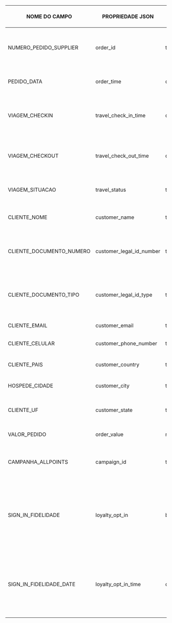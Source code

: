 | NOME DO CAMPO | PROPRIEDADE JSON |TIPO |        | MÁXIMO DE CARACTERES	|ACEITA VALORES NULOS |DESCRIÇÃO	| OBSERVAÇÕES|
|---------------| ---------------- |---- |--------|------------ |-------------------- |-------------------- |--------------------------------- |
| NUMERO_PEDIDO_SUPPLIER | order_id|text| Livre |	N/A	|Não|	Número do pedido do serviço contratado pelo cliente Allpoints||
| PEDIDO_DATA            | order_time  |datetimeoffset| ISO 8601 YYYY-MM-DDThh:mm:ss.sTZD (eg 1997-07-16T19:20:30.45+01:00)	|N/A	|Não	|Data da compra	||
|VIAGEM_CHECKIN	|travel_check_in_time	|datetimeoffset	| ISO 8601 YYYY-MM-DDThh:mm:ss.sTZD (eg 1997-07-16T19:20:30.45+01:00)|	N/A	|Sim	|Data e horário do início da utilização do serviço contratado	||
|VIAGEM_CHECKOUT|	travel_check_out_time	|datetimeoffset	 |ISO 8601 YYYY-MM-DDThh:mm:ss.sTZD (eg 1997-07-16T19:20:30.45+01:00)	|N/A	|Sim	|Data e horário do final da utilização do serviço contratado|	|
|VIAGEM_SITUACAO|	travel_status|	text|	Livre|	100	|Não	|Indicação da situação da VIAGEM	|Devemos receber apenas pedidos com CHECK OUTS concluídos|
|CLIENTE_NOME	|customer_name	|text	|Livre|	11	|Sim	|Nome do cliente contratante do serviço	||
|CLIENTE_DOCUMENTO_NUMERO	|customer_legal_id_number	|text	|Somente números e letras	|100	|Não|	Documento do cliente estrangeiro (CPF; Passaporte, RNE)|	Para brasileiros, a chave de cadastro e pontuação no Programa Allpoints deve ser o CPF|
|CLIENTE_DOCUMENTO_TIPO	|customer_legal_id_type|	text|	Livre|	100|	Não	|Tipo do documento do cliente estrangeiro (CPF, Passaporte, RNE, etc)	||
|CLIENTE_EMAIL |customer_email	|	text|	E-mail válido|	30|	Não	|E-mail do cliente||
|CLIENTE_CELULAR	|customer_phone_number|	text	|Número de telefoneválido com código do país	|100|Não	|Celular do cliente com DDD e DDI||
|CLIENTE_PAIS	|customer_country	|text	|Livre	|100	|Sim	|País de endereço do cliente	||
|HOSPEDE_CIDADE	|customer_city|	text	|Livre	|100	|Sim	|Cidade de endereço do cliente|	|
|CLIENTE_UF|	customer_state|	text|	Livre|	100|	Sim	|Estado de endereço do cliente|	Apenas dois valores possíveis: "PRINCIPAL" e "ACOMPANHANTE"|
|VALOR_PEDIDO|	order_value|	number|	Livre	|30	|Não	|Valor pago pelo serviço contratado	|Formato de valor monetário "0,00"|
|CAMPANHA_ALLPOINTS|	campaign_id|	text	|Livre	|30	|Não	|Código da campanha de pontuação vigente	|Código fornecido previamente pela Allpoints de acordo com possíveis campanhas|
|SIGN_IN_FIDELIDADE	|loyalty_opt_in	|boolean	| boolean	|30	|Não|	Autorização do cliente para participação do Programa de Fidelidade Allpoints (Sim ou Não)|	A autorização deve ser concedida pelo cliente no momento da contratação do serviço|
|SIGN_IN_FIDELIDADE_DATE|	loyalty_opt_in_time|	datetimeoffset	| ISO 8601 YYYY-MM-DDThh:mm:ss.sTZD (eg 1997-07-16T19:20:30.45+01:00)|	N/A	|Não|	Data da autorização do hóspede para participação do Programa de Fidelidade Allpoints|

